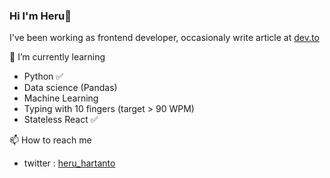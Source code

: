 ### Hi I'm Heru👋

I've been working as frontend developer, occasionaly write article at [dev.to](https://dev.to/elukuro)

  
🌱 I’m currently learning
  - Python ✅
  - Data science (Pandas)
  - Machine Learning
  - Typing with 10 fingers (target > 90 WPM)
  - Stateless React ✅
    
  
📫 How to reach me
  - twitter : [heru_hartanto](https://twitter.com/heru_hartanto)
